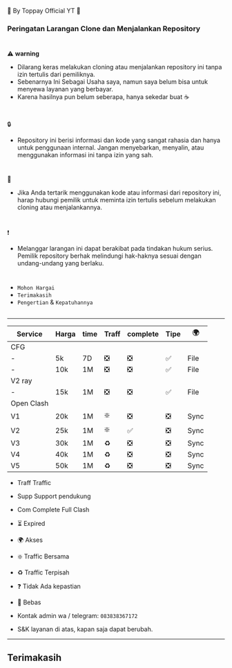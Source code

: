 🍚 By Toppay Official YT 🚀
### Peringatan Larangan Clone dan Menjalankan Repository
#
⚠️ **warning**
- Dilarang keras melakukan cloning atau menjalankan repository ini tanpa izin tertulis dari pemiliknya.
- Sebenarnya Ini Sebagai Usaha saya, namun saya belum bisa untuk menyewa layanan yang berbayar.
- Karena hasilnya pun belum seberapa, hanya sekedar buat ☕
#
🔒
- Repository ini berisi informasi dan kode yang sangat rahasia dan hanya untuk penggunaan internal. Jangan menyebarkan, menyalin, atau menggunakan informasi ini tanpa izin yang sah.
#
📩
- Jika Anda tertarik menggunakan kode atau informasi dari repository ini, harap hubungi pemilik untuk meminta izin tertulis sebelum melakukan cloning atau menjalankannya.
#
❗
- Melanggar larangan ini dapat berakibat pada tindakan hukum serius. Pemilik repository berhak melindungi hak-haknya sesuai dengan undang-undang yang berlaku.
#
- `Mohon Hargai`
- `Terimakasih`
- `Pengertian` & `Kepatuhannya`

##

---

| Service| Harga   | time | Traff | complete | Tipe | 🌍 |
| ------ | ------- | ---- | ----- | -------- | ---- | -- |
| CFG|
| -      | 5k      | 7D   | ❎    | ❎    | ✅  | File | ❓ |
| -      | 10k     | 1M   | ❎    | ❎    | ✅  | File | ❓ |
| V2 ray |
| -      | 15k     | 1M   | ❎    | ❎    | ✅  | File | 🥰 |
| Open Clash |
| V1     | 20k     | 1M   | ❇️    | ❎    | ❎  | Sync | 🥰 |
| V2     | 25k     | 1M   | ❇️    | ✅    | ❎  | Sync | 🥰 |
| V3     | 30k     | 1M   | ♻️    | ❎    | ❎  | Sync | 🥰 |
| V4     | 40k     | 1M   | ♻️    | ❎    | ❎  | Sync | 🥰 |
| V5     | 50k     | 1M   | ♻️    | ❎    | ❎  | Sync | 🥰 |

- Traff Traffic
- Supp Support pendukung
- Com Complete Full Clash
- ⏳ Expired
- 🌍 Akses
- ❇️ Traffic Bersama
- ♻️ Traffic Terpisah
- ❓ Tidak Ada kepastian
- 🥰 Bebas

- Kontak admin wa / telegram: `083838367172`
- S&K
 layanan di atas, kapan saja dapat berubah.

---

##
## Terimakasih